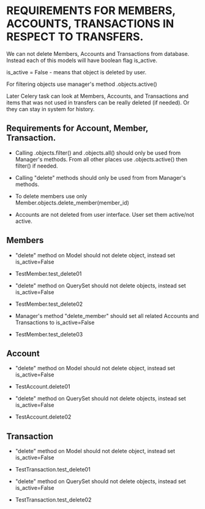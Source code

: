 # REQUIREMENTS FOR MEMBERS, ACCOUNTS, TRANSACTIONS IN RESPECT TO TRANSFERS.
 
We can not delete Members, Accounts and Transactions from database.
Instead each of this models will have boolean flag is_active.

is_active = False - means that object is deleted by user.

For filtering objects use manager's method .objects.active()

Later Celery task can look at Members, Accounts, and Transactions and items that was not used in transfers can be really deleted (if needed). Or they can stay in system for history.

## Requirements for Account, Member, Transaction.

* Calling .objects.filter() and .objects.all() should only be used from Manager's methods. From all other places use .objects.active() then filter() if needed.

* Calling "delete" methods should only be used from from Manager's methods.

* To delete members use only Member.objects.delete_member(member_id)

* Accounts are not deleted from user interface. User set them active/not active.


## Members

* "delete" method on Model should not delete object, instead set is_active=False
* TestMember.test_delete01

* "delete" method on QuerySet should not delete objects, instead set is_active=False
* TestMember.test_delete02 

* Manager's method "delete_member" should set all related Accounts and Transactions to is_active=False
* TestMember.test_delete03


## Account

* "delete" method on Model should not delete object, instead set is_active=False
* TestAccount.delete01

* "delete" method on QuerySet should not delete objects, instead set is_active=False
* TestAccount.delete02


## Transaction

* "delete" method on Model should not delete object, instead set is_active=False
* TestTransaction.test_delete01

* "delete" method on QuerySet should not delete objects, instead set is_active=False
* TestTransaction.test_delete02
